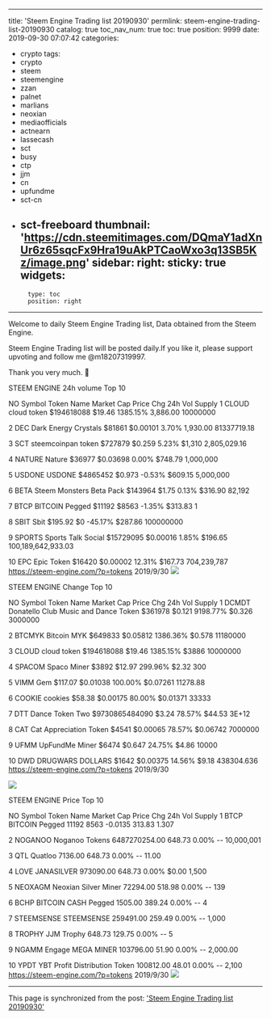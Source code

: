 
---
title: 'Steem Engine Trading list 20190930'
permlink: steem-engine-trading-list-20190930
catalog: true
toc_nav_num: true
toc: true
position: 9999
date: 2019-09-30 07:07:42
categories:
- crypto
tags:
- crypto
- steem
- steemengine
- zzan
- palnet
- marlians
- neoxian
- mediaofficials
- actnearn
- lassecash
- sct
- busy
- ctp
- jjm
- cn
- upfundme
- sct-cn
- sct-freeboard
thumbnail: 'https://cdn.steemitimages.com/DQmaY1adXnUr6z65sqcFx9Hra19uAkPTCaoWxo3q13SB5Kz/image.png'
sidebar:
    right:
        sticky: true
widgets:
    -
        type: toc
        position: right
---


Welcome to daily Steem Engine Trading list, Data obtained from the Steem Engine.

Steem Engine Trading list will be posted daily.If you like it, please support upvoting and follow me @m18207319997.

Thank you very much. 🙏

							
STEEM ENGINE 24h volume Top 10							
							
NO	Symbol	Token Name	Market Cap	Price	 Chg	24h Vol	Supply
1	CLOUD	cloud token	$194618088	$19.46	1385.15%	3,886.00	10000000
							
2	DEC	Dark Energy Crystals	$81861	$0.00101	3.70%	1,930.00	81337719.18
							
3	SCT	steemcoinpan token	$727879	$0.259	5.23%	$1,310 	2,805,029.16
							
4	NATURE	Nature	$36977	$0.03698	0.00%	$748.79 	1,000,000
							
5	USDONE	USDONE	$4865452	$0.973	-0.53%	$609.15 	5,000,000
							
6	BETA	Steem Monsters Beta Pack	$143964	$1.75	0.13%	$316.90 	82,192
							
7	BTCP	BITCOIN Pegged	$11192	$8563	-1.35%	$313.83 	1
							
8	SBIT	Sbit	$195.92	$0	-45.17%	$287.86 	100000000
							
9	SPORTS	Sports Talk Social	$15729095	$0.00016	1.85%	$196.65 	100,189,642,933.03
							
10	EPC	Epic Token	$16420	$0.00002	12.31%	$167.73 	704,239,787
https://steem-engine.com/?p=tokens  			2019/9/30				![](https://cdn.steemitimages.com/DQmaY1adXnUr6z65sqcFx9Hra19uAkPTCaoWxo3q13SB5Kz/image.png)

STEEM ENGINE  Change Top 10							
							
NO	Symbol	Token Name	Market Cap	Price	 Chg	24h Vol	Supply
1	DCMDT	Donatello Club Music and Dance Token	$361978	$0.121	9198.77%	$0.326	3000000
							
2	BTCMYK	Bitcoin MYK	$649833	$0.05812	1386.36%	$0.578	11180000
							
3	CLOUD	cloud token	$194618088	$19.46	1385.15%	$3886	10000000
							
4	SPACOM	Spaco Miner	$3892	$12.97	299.96%	$2.32	300
							
5	VIMM	Gem	$117.07	$0.01038	100.00%	$0.07261	11278.88
							
6	COOKIE	cookies	$58.38	$0.00175	80.00%	$0.01371	33333
							
7	DTT	Dance Token Two	$9730865484090	$3.24	78.57%	$44.53	3E+12
							
8	CAT	Cat Appreciation Token	$4541	$0.00065	78.57%	$0.06742	7000000
							
9	UFMM	UpFundMe Miner	$6474	$0.647	24.75%	$4.86	10000
							
10	DWD	DRUGWARS DOLLARS	$1642	$0.00375	14.56%	$9.18	438304.636
https://steem-engine.com/?p=tokens  			2019/9/30				

![](https://cdn.steemitimages.com/DQmWRdW6k1Wm86jYjgTr3UyEJECy8UeAh1yFBwiZokiuSu7/image.png)

STEEM ENGINE Price Top 10							
							
NO	Symbol	Token Name	Market Cap	Price	 Chg	24h Vol	Supply
1	BTCP	BITCOIN Pegged	11192	8563	-0.0135	313.83	1.307
							
2	NOGANOO	Noganoo Tokens	6487270254.00 	648.73 	0.00%	--	10,000,001
							
3	QTL	Quatloo	7136.00 	648.73 	0.00%	--	11.00
							
4	LOVE	JANASILVER	973090.00 	648.73 	0.00%	$0.00 	1,500
							
5	NEOXAGM	Neoxian Silver Miner	72294.00 	518.98 	0.00%	--	139
							
6	BCHP	BITCOIN CASH Pegged	1505.00 	389.24 	0.00%	--	4
							
7	STEEMSENSE	STEEMSENSE	259491.00 	259.49 	0.00%	--	1,000
							
8	TROPHY	JJM Trophy	648.73 	129.75 	0.00%	--	5
							
9	NGAMM	Engage MEGA MINER	103796.00 	51.90 	0.00%	--	2,000.00
							
10	YPDT	YBT Profit Distribution Token	100812.00 	48.01 	0.00%	--	2,100
https://steem-engine.com/?p=tokens  			2019/9/30				![](https://cdn.steemitimages.com/DQmNqvB5WkLxyXCgee2QHgcqT2k5BESePMGQbCrLMmn3Zoi/image.png)

- - -

This page is synchronized from the post: ['Steem Engine Trading list 20190930'](https://steemit.com/@m18207319997/steem-engine-trading-list-20190930)
